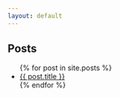 ```yaml
---
layout: default
---
```

<html lang="en">
<head>
    <meta charset="utf-8">
    <meta name="viewport" content="width=device-width, initial-scale=1.0">
    <link href="https://fonts.googleapis.com/css2?family=Barlow:wght@400;700&display=swap" rel="stylesheet">
    <link rel="stylesheet" href="{{ '/assets/css/custom.css' | relative_url }}">
</head>
<body>
    <h2>Posts</h2>
    <ul>
        {% for post in site.posts %}
        <li>
            <a href="{{ post.url }}">{{ post.title }}</a>
        </li>
        {% endfor %}
    </ul>
</body>
</html>

